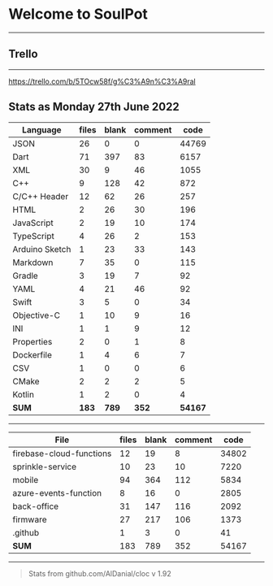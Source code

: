# Welcome to SoulPot
--------------------

## Trello
---------
https://trello.com/b/5TOcw58f/g%C3%A9n%C3%A9ral
## Stats as Monday 27th June 2022

| Language                   | files        | blank      | comment       | code
-----------------------------|--------------|------------|---------------|-----
JSON                         |  26          |   0        |     0         | 44769
Dart                         |  71          | 397        |    83         |  6157
XML                          |  30          |   9        |    46         |  1055
C++                          |   9          | 128        |    42         |   872
C/C++ Header                 |  12          |  62        |    26         |   257
HTML                         |   2          |  26        |    30         |   196
JavaScript                   |   2          |  19        |    10         |   174
TypeScript                   |   4          |  26        |     2         |   153
Arduino Sketch               |   1          |  23        |    33         |   143
Markdown                     |   7          |  35        |     0         |   115
Gradle                       |   3          |  19        |     7         |    92
YAML                         |   4          |  21        |    46         |    92
Swift                        |   3          |   5        |     0         |    34
Objective-C                  |   1          |  10        |     9         |    16
INI                          |   1          |   1        |     9         |    12
Properties                   |   2          |   0        |     1         |     8
Dockerfile                   |   1          |   4        |     6         |     7
CSV                          |   1          |   0        |     0         |     6
CMake                        |   2          |   2        |     2         |     5
Kotlin                       |   1          |   2        |     0         |     4
**SUM**                      | **183**      | **789**    |    **352**    |  **54167**
-------------------------------------------------------------------------------

| File                   |files|blank| comment| code
-------------------------|-----|-----|--------|------
firebase-cloud-functions | 12  | 19  |      8 | 34802
sprinkle-service         | 10  | 23  |     10 | 7220
mobile                   | 94  |364  |    112 | 5834
azure-events-function    |  8  | 16  |      0 | 2805
back-office              | 31  |147  |    116 | 2092
firmware                 | 27  |217  |    106 | 1373
.github                  |  1  |  3  |      0 |   41
**SUM**                  | 183 | 789 |    352 | 54167
-----------------------------------------------------

> Stats from github.com/AlDanial/cloc v 1.92

